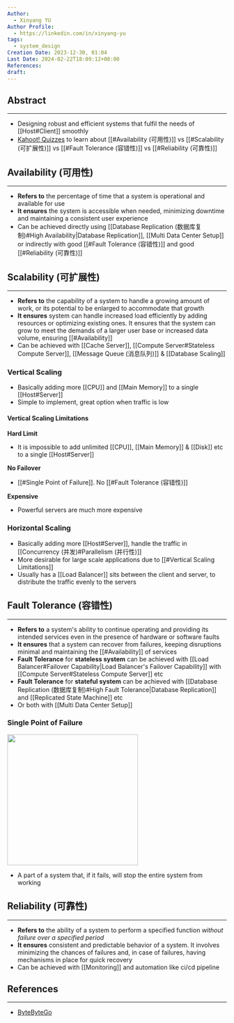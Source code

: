 ```yaml
---
Author:
  - Xinyang YU
Author Profile:
  - https://linkedin.com/in/xinyang-yu
tags:
  - system_design
Creation Date: 2023-12-30, 01:04
Last Date: 2024-02-22T18:09:12+08:00
References: 
draft: 
---
```

## Abstract
---
- Designing robust and efficient systems that fulfil the needs of [[Host#Client]] smoothly 
- [Kahoot! Quizzes](https://create.kahoot.it/share/availability-vs-scalability-vs-fault-tolerance-vs-reliability/89d22c1e-ff30-4f17-b65f-f1f7c0e37866) to learn about [[#Availability (可用性)]] vs [[#Scalability (可扩展性)]] vs [[#Fault Tolerance (容错性)]] vs [[#Reliability (可靠性)]]

## Availability (可用性)
---
- **Refers to** the percentage of time that a system is operational and available for use
- **It ensures** the system is accessible when needed, minimizing downtime and maintaining a consistent user experience
- Can be achieved directly using [[Database Replication (数据库复制)#High Availability|Database Replication]], [[Multi Data Center Setup]] or indirectly with good [[#Fault Tolerance (容错性)]] and good [[#Reliability (可靠性)]]

## Scalability (可扩展性)
---
- **Refers to** the capability of a system to handle a growing amount of work, or its potential to be enlarged to accommodate that growth
- **It ensures** system can handle increased load efficiently by adding resources or optimizing existing ones. It ensures that the system can grow to meet the demands of a larger user base or increased data volume, ensuring [[#Availability]]
- Can be achieved with [[Cache Server]], [[Compute Server#Stateless Compute Server]], [[Message Queue (消息队列)]] & [[Database Scaling]]

### Vertical Scaling
- Basically adding more [[CPU]] and [[Main Memory]] to a single [[Host#Server]]
- Simple to implement, great option when traffic is low


#### Vertical Scaling Limitations
**Hard Limit**
- It is impossible to add unlimited [[CPU]], [[Main Memory]] & [[Disk]] etc to a single [[Host#Server]]

**No Failover**
- [[#Single Point of Failure]]. No [[#Fault Tolerance (容错性)]]

**Expensive**
- Powerful servers are much more expensive

### Horizontal Scaling
- Basically adding more [[Host#Server]], handle the traffic in [[Concurrency (并发)#Parallelism (并行性)]]
- More desirable for large scale applications due to [[#Vertical Scaling Limitations]]
- Usually has a [[Load Balancer]] sits between the client and server, to distribute the traffic evenly to the servers

## Fault Tolerance (容错性)
---
- **Refers to** a system's ability to continue operating and providing its intended services even in the presence of hardware or software faults
- **It ensures** that a system can recover from failures, keeping disruptions minimal and maintaining the [[#Availability]] of services
- **Fault Tolerance** for **stateless system** can be achieved with [[Load Balancer#Failover Capability|Load Balancer's Failover Capability]] with [[Compute Server#Stateless Compute Server]] etc
- **Fault Tolerance** for **stateful system** can be achieved with [[Database Replication (数据库复制)#High Fault Tolerance|Database Replication]] and [[Replicated State Machine]] etc
- Or both with [[Multi Data Center Setup]]

### Single Point of Failure
<img src="https://proxy-prod.omnivore-image-cache.app/0x0,snXjF9Ub2BnqAv7-t65xgQIxxskkFXoFQ0Yu-f0GeEoo/https://bytebytego.com/_next/image?url=%2Fimages%2Fcourses%2Fsystem-design-interview%2Fscale-from-zero-to-millions-of-users%2Ffigure-1-8-AVKYQBAQ.png&w=828&q=75" height="300">

- A part of a system that, if it fails, will stop the entire system from working

## Reliability (可靠性)
---
- **Refers to** the ability of a system to perform a specified function *without failure over a specified period*
- **It ensures** consistent and predictable behavior of a system. It involves minimizing the chances of failures and, in case of failures, having mechanisms in place for quick recovery
- Can be achieved with [[Monitoring]] and automation like ci/cd pipeline


## References
---
- [ByteByteGo](https://bytebytego.com/courses/system-design-interview/scale-from-zero-to-millions-of-users)




